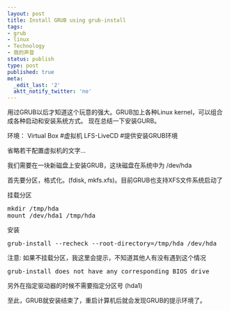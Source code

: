 ```yaml
---
layout: post
title: Install GRUB using grub-install
tags:
- grub
- linux
- Technology
- 我的声音
status: publish
type: post
published: true
meta:
  _edit_last: '2'
  aktt_notify_twitter: 'no'
---
```

用过GRUB以后才知道这个玩意的强大。GRUB加上各种Linux kernel，可以组合成各种启动和安装系统方式。
现在总结一下安装GURB。

环境：
Virtual Box #虚拟机
LFS-LiveCD #提供安装GRUB环境

省略若干配置虚拟机的文字...

我们需要在一块新磁盘上安装GRUB，这块磁盘在系统中为 /dev/hda

首先要分区，格式化。(fdisk, mkfs.xfs)。目前GRUB也支持XFS文件系统启动了

挂载分区
<pre lang="bash">
mkdir /tmp/hda
mount /dev/hda1 /tmp/hda
</pre>
安装
<pre lang="bash">
grub-install --recheck --root-directory=/tmp/hda /dev/hda
</pre>

注意:
如果不挂载分区，我这里会提示，不知道其他人有没有遇到这个情况
<pre lang="bash">
grub-install does not have any corresponding BIOS drive
</pre>

另外在指定驱动器的时候不需要指定分区号 (hda1)

至此，GRUB就安装结束了，重启计算机后就会发现GRUB的提示环境了。

